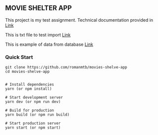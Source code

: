 ## MOVIE SHELTER APP

This project is my test assignment.
Technical documentation provided in [Link](https://github.com/romanmtb/movies-shelve-app/wiki)

This is txt file to test import [Link](https://github.com/romanmtb/movies-shelve-app/blob/master/db/sample_movies.txt)

This is example of data from database [Link](https://github.com/romanmtb/movies-shelve-app/blob/master/db/react-movies-shelve-export.json)

### Quick Start

```
git clone https://github.com/romanmtb/movies-shelve-app
cd movies-shelve-app


# Install dependencies
yarn (or npm install)

# Start development server
yarn dev (or npm run dev)

# Build for production
yarn build (or npm run build)

# Start production server
yarn start (or npm start)
```


